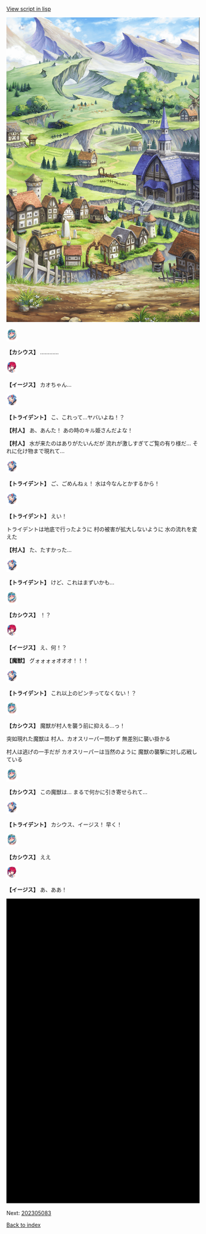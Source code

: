 [View script in lisp](../scripts/202305081.txt)

![004_outland.png](../images/backgrounds/004_outland.png)

<img src="../images/units/6303121.png" alt="6303121.png" height="34"/>

**【カシウス】**
…………

<img src="../images/units/52000111.png" alt="52000111.png" height="34"/>

**【イージス】**
カオちゃん…

<img src="../images/units/300231.png" alt="300231.png" height="34"/>

**【トライデント】**
こ、これって…ヤバいよね！？

**【村人】**
あ、あんた！
あの時のキル姫さんだよな！

**【村人】**
水が来たのはありがたいんだが
流れが激しすぎてご覧の有り様だ…
それに化け物まで現れて…

<img src="../images/units/300231.png" alt="300231.png" height="34"/>

**【トライデント】**
ご、ごめんねぇ！
水は今なんとかするから！

<img src="../images/units/300231.png" alt="300231.png" height="34"/>

**【トライデント】**
えい！

トライデントは地底で行ったように
村の被害が拡大しないように
水の流れを変えた

**【村人】**
た、たすかった…

<img src="../images/units/300231.png" alt="300231.png" height="34"/>

**【トライデント】**
けど、これはまずいかも…

<img src="../images/units/6303121.png" alt="6303121.png" height="34"/>

**【カシウス】**
！？

<img src="../images/units/52000111.png" alt="52000111.png" height="34"/>

**【イージス】**
え、何！？

**【魔獣】**
グォォォォオオオ！！！

<img src="../images/units/300231.png" alt="300231.png" height="34"/>

**【トライデント】**
これ以上のピンチってなくない！？

<img src="../images/units/6303121.png" alt="6303121.png" height="34"/>

**【カシウス】**
魔獣が村人を襲う前に抑える…っ！

突如現れた魔獣は
村人、カオスリーパー問わず
無差別に襲い掛かる

村人は逃げの一手だが
カオスリーパーは当然のように
魔獣の襲撃に対し応戦している

<img src="../images/units/6303121.png" alt="6303121.png" height="34"/>

**【カシウス】**
この魔獣は…
まるで何かに引き寄せられて…

<img src="../images/units/300231.png" alt="300231.png" height="34"/>

**【トライデント】**
カシウス、イージス！
早く！

<img src="../images/units/6303121.png" alt="6303121.png" height="34"/>

**【カシウス】**
ええ

<img src="../images/units/52000111.png" alt="52000111.png" height="34"/>

**【イージス】**
あ、ああ！

![bg_black.png](../images/backgrounds/bg_black.png)


Next: [202305083](202305083.md)

[Back to index](index.md)
